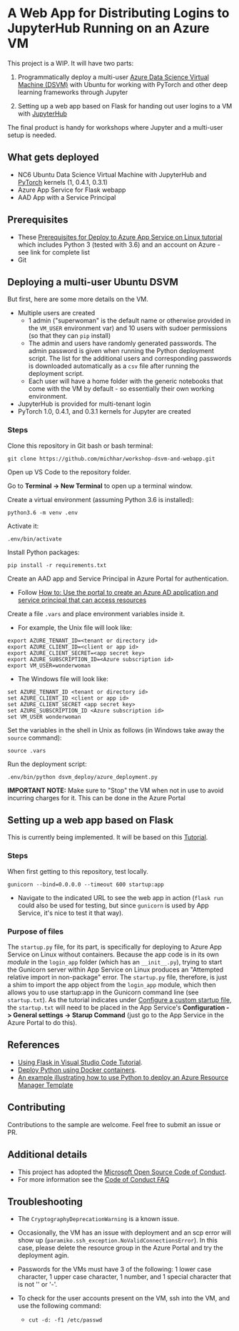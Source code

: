 # A Web App for Distributing Logins to JupyterHub Running on an Azure VM

This project is a WIP.  It will have two parts:  

1) Programmatically deploy a multi-user <a href="https://docs.microsoft.com/en-us/azure/machine-learning/data-science-virtual-machine/" target="_blank">Azure Data Science Virtual Machine (DSVM)</a> with Ubuntu for working with PyTorch and other deep learning frameworks through Jupyter

2) Setting up a web app based on Flask for handing out user logins to a VM with <a href="https://jupyterhub.readthedocs.io/en/stable/" target="_blank">JupyterHub</a>

The final product is handy for workshops where Jupyter and a multi-user setup is needed.

## What gets deployed

* NC6 Ubuntu Data Science Virtual Machine with JupyterHub and <a href="https://pytorch.org/" target="_blank">PyTorch</a> kernels (1, 0.4.1, 0.3.1)
* Azure App Service for Flask webapp
* AAD App with a Service Principal

## Prerequisites

* These <a href="https://code.visualstudio.com/docs/python/tutorial-deploy-app-service-on-linux#_prerequisites" target="_blank">Prerequisites for Deploy to Azure App Service on Linux tutorial</a> which includes Python 3 (tested with 3.6) and an account on Azure - see link for complete list
* Git

## Deploying a multi-user Ubuntu DSVM

But first, here are some more details on the VM.

* Multiple users are created
  * 1 admin ("superwoman" is the default name or otherwise provided in the `VM_USER` environment var) and 10 users with sudoer permissions (so that they can `pip` install)
  * The admin and users have randomly generated passwords.  The admin password is given when running the Python deployment script.  The list for the additional users and corresponding passwords is downloaded automatically as a `csv` file after running the deployment script.
  * Each user will have a home folder with the generic notebooks that come with the VM by default - so essentially their own working environment.
* JupyterHub is provided for multi-tenant login
* PyTorch 1.0, 0.4.1, and 0.3.1 kernels for Jupyter are created

### Steps

Clone this repository in Git bash or bash terminal:

    git clone https://github.com/michhar/workshop-dsvm-and-webapp.git

Open up VS Code to the repository folder.

Go to **Terminal -> New Terminal** to open up a terminal window.

Create a virtual environment (assuming Python 3.6 is installed):

    python3.6 -m venv .env

Activate it:

    .env/bin/activate

Install Python packages:

    pip install -r requirements.txt

Create an AAD app and Service Principal in Azure Portal for authentication.

* Follow [How to: Use the portal to create an Azure AD application and service principal that can access resources](https://docs.microsoft.com/en-us/azure/active-directory/develop/howto-create-service-principal-portal)

Create a file `.vars` and place environment variables inside it.

* For example, the Unix file will look like:

```
export AZURE_TENANT_ID=<tenant or directory id>
export AZURE_CLIENT_ID=<client or app id>
export AZURE_CLIENT_SECRET=<app secret key>
export AZURE_SUBSCRIPTION_ID=<Azure subscription id>
export VM_USER=wonderwoman
```

* The Windows file will look like:

```
set AZURE_TENANT_ID <tenant or directory id>
set AZURE_CLIENT_ID <client or app id>
set AZURE_CLIENT_SECRET <app secret key>
set AZURE_SUBSCRIPTION_ID <Azure subscription id>
set VM_USER wonderwoman
```

Set the variables in the shell in Unix as follows (in Windows take away the `source` command):

    source .vars

Run the deployment script:

    .env/bin/python dsvm_deploy/azure_deployment.py

**IMPORTANT NOTE:** Make sure to "Stop" the VM when not in use to avoid incurring charges for it.  This can be done in the Azure Portal

## Setting up a web app based on Flask

This is currently being implemented.  It will be based on this <a href="https://code.visualstudio.com/docs/python/tutorial-deploy-app-service-on-linux" target="_blank">Tutorial</a>.

### Steps

When first getting to this repository, test locally.

    gunicorn --bind=0.0.0.0 --timeout 600 startup:app

* Navigate to the indicated URL to see the web app in action (`flask run` could also be used for testing, but since `gunicorn` is used by App Service, it's nice to test it that way).


### Purpose of files

The `startup.py` file, for its part, is specifically for deploying to Azure App Service on Linux without containers. Because the app code is in its own *module* in the `login_app` folder (which has an `__init__.py`), trying to start the Gunicorn server within App Service on Linux produces an "Attempted relative import in non-package" error. The `startup.py` file, therefore, is just a shim to import the app object from the `login_app` module, which then allows you to use startup:app in the Gunicorn command line (see `startup.txt`).  As the tutorial indicates under <a href="https://code.visualstudio.com/docs/python/tutorial-deploy-app-service-on-linux#_configure-a-custom-startup-file" target="_blank">Configure a custom startup file</a>, the `startup.txt` will need to be placed in the App Service's **Configuration -> General settings -> Starup Command** (just go to the App Service in the Azure Portal to do this).

## References

* [Using Flask in Visual Studio Code Tutorial](https://code.visualstudio.com/docs/python/tutorial-flask).
* [Deploy Python using Docker containers](https://code.visualstudio.com/docs/python/tutorial-deploy-containers).
* [An example illustrating how to use Python to deploy an Azure Resource Manager Template](https://github.com/Azure-Samples/resource-manager-python-template-deployment)

## Contributing

Contributions to the sample are welcome.  Feel free to submit an issue or PR.

## Additional details

* This project has adopted the [Microsoft Open Source Code of Conduct](https://opensource.microsoft.com/codeofconduct/).
* For more information see the [Code of Conduct FAQ](https://opensource.microsoft.com/codeofconduct/faq/)


## Troubleshooting

* The `CryptographyDeprecationWarning` is a known issue.
* Occasionally, the VM has an issue with deployment and an scp error will show up (`paramiko.ssh_exception.NoValidConnectionsError`).  In this case, please delete the resource group in the Azure Portal and try the deployment agin.
* Passwords for the VMs must have 3 of the following: 1 lower case character, 1 upper case character, 1 number, and 1 special character that is not '\' or '-'.
* To check for the user accounts present on the VM, ssh into the VM, and use the following command:

    * `cut -d: -f1 /etc/passwd`


